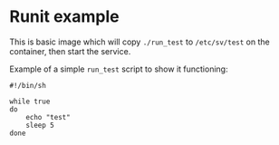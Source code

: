 # Runit example
This is basic image which will copy `./run_test` to `/etc/sv/test` on the container, then start the service.

Example of a simple `run_test` script to show it functioning:

```
#!/bin/sh

while true
do 
    echo "test"
    sleep 5
done
```
